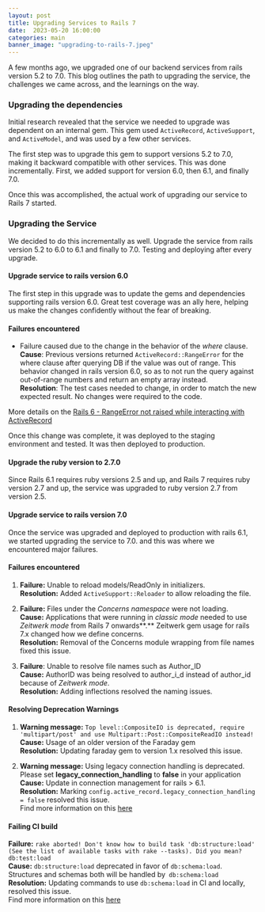 ```yaml
---
layout: post
title: Upgrading Services to Rails 7
date:  2023-05-20 16:00:00
categories: main
banner_image: "upgrading-to-rails-7.jpeg"
---
```


A few months ago, we upgraded one of our backend services from rails version 5.2 to 7.0. This blog outlines the path to upgrading the service, the challenges we came across, and the learnings on the way.

### Upgrading the dependencies

Initial research revealed that the service we needed to upgrade was dependent on an internal gem. This gem used `ActiveRecord`, `ActiveSupport`, and `ActiveModel`, and was used by a few other services.

The first step was to upgrade this gem to support versions 5.2 to 7.0, making it backward compatible with other services. This was done incrementally. First, we added support for version 6.0, then 6.1, and finally 7.0.

Once this was accomplished, the actual work of upgrading our service to Rails 7 started.

### Upgrading the Service

We decided to do this incrementally as well. Upgrade the service from rails version 5.2 to 6.0 to 6.1 and finally to 7.0. Testing and deploying after every upgrade.

#### Upgrade service to rails version 6.0

The first step in this upgrade was to update the gems and dependencies supporting rails version 6.0. Great test coverage was an ally here, helping us make the changes confidently without the fear of breaking.

#### Failures encountered

- Failure caused due to the change in the behavior of the *where* clause.<br>
  **Cause**: Previous versions returned `ActiveRecord::RangeError` for the where clause after querying DB if the value was out of range. This behavior changed in rails version 6.0, so as to not run the query against out-of-range numbers and return an empty array instead.<br>
   **Resolution**: The test cases needed to change, in order to match the new expected result. No changes were required to the code.

More details on the [Rails 6 - RangeError not raised while interacting with ActiveRecord](https://github.com/rails/rails/issues/38309)

Once this change was complete, it was deployed to the staging environment and tested. It was then deployed to production.

#### Upgrade the ruby version to 2.7.0

Since Rails 6.1 requires ruby versions 2.5 and up, and Rails 7 requires ruby version 2.7 and up, the service was upgraded to ruby version 2.7 from version 2.5.

#### Upgrade service to rails version 7.0

Once the service was upgraded and deployed to production with rails 6.1, we started upgrading the service to 7.0. and this was where we encountered major failures.

#### Failures encountered

1. **Failure:** Unable to reload models/ReadOnly in initializers.<br>
   **Resolution:** Added `ActiveSupport::Reloader` to allow reloading the file.

2. **Failure:** Files under the *Concerns namespace* were not loading.<br>
   **Cause:** Applications that were running in *classic mode* needed to use *Zeitwerk mode* from Rails 7 onwards**.** Zeitwerk gem usage for rails 7.x changed how we define concerns.<br>
   **Resolution:** Removal of the Concerns module wrapping from file names fixed this issue.

3. **Failure**: Unable to resolve file names such as Author_ID<br>
   **Cause:** AuthorID was being resolved to author_i_d instead of author_id because of *Zeitwerk mode*.<br>
   **Resolution:** Adding inflections resolved the naming issues.<br>

#### Resolving Deprecation Warnings

1. **Warning message:** `Top level::CompositeIO is deprecated, require 'multipart/post' and use Multipart::Post::CompositeReadIO instead!`<br>
   **Cause:** Usage of an older version of the Faraday gem<br>
   **Resolution:** Updating faraday gem to version 1.x resolved this issue.

2. **Warning message:** Using legacy connection handling is deprecated. Please set **legacy_connection_handling** to **false** in your application<br>
   **Cause:** Update in connection management for rails > 6.1.<br>
   **Resolution:** Marking `config.active_record.legacy_connection_handling = false` resolved this issue. <br>
   Find more information on this [here](https://guides.rubyonrails.org/active_record_multiple_databases.html#migrate-to-the-new-connection-handling)

#### Failing CI build

**Failure:** `rake aborted! Don't know how to build task 'db:structure:load' (See the list of available tasks with rake --tasks). Did you mean?  db:test:load` <br>
**Cause:** `db:structure:load` deprecated in favor of `db:schema:load`. Structures and schemas both will be handled by` db:schema:load` <br>
**Resolution:** Updating commands to use `db:schema:load` in CI and locally, resolved this issue.<br>
Find more information on this [here](https://blog.saeloun.com/2020/09/30/rails-deprecates-db-structure-commands.html)